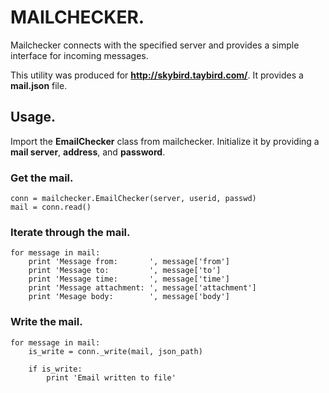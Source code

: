 # MAILCHECKER.
Mailchecker connects with the specified server and provides a simple interface for incoming messages.

This utility was produced for **http://skybird.taybird.com/**. It provides a **mail.json** file.

## Usage.
Import the **EmailChecker** class from mailchecker. Initialize it by providing
a **mail server**, **address**, and **password**.

### Get the mail.

    conn = mailchecker.EmailChecker(server, userid, passwd)
    mail = conn.read()

### Iterate through the mail.

    for message in mail:
        print 'Message from:       ', message['from']
        print 'Message to:         ', message['to']
        print 'Message time:       ', message['time']
        print 'Message attachment: ', message['attachment']
        print 'Mesage body:        ', message['body']

### Write the mail.

    for message in mail:
        is_write = conn._write(mail, json_path)
        
        if is_write:
            print 'Email written to file'